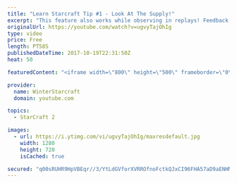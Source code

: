 ```yaml
---
title: "Learn Starcraft Tip #1 - Look At The Supply!"
excerpt: "This feature also works while observing in replays! Feedback and tip suggestions are appreciated :)"
originalUrl: https://youtube.com/watch?v=ugvyTajOhIg
type: video
price: Free
length: PT58S
publishedDateTime: 2017-10-19T22:31:50Z
heat: 50

featuredContent: "<iframe width=\"800\" height=\"500\" frameborder=\"0\" src=\"https://www.youtube.com/embed/ugvyTajOhIg\" allow=\"accelerometer; autoplay; encrypted-media; gyroscope; picture-in-picture\" allowfullscreen></iframe>"

provider:
  name: WinterStarcraft
  domain: youtube.com

topics:
  - StarCraft 2

images:
  - url: https://i.ytimg.com/vi/ugvyTajOhIg/maxresdefault.jpg
    width: 1280
    height: 720
    isCached: true

secured: "q00sRUHR9HpVBEqr//3/YtLdGVforXVRROfnoFctkQJxCI96FHA57aD9aENHMijlIgBq+TO7niwXGoQXbPSs0Vr11oMEzan9BrX++/lb1J7wSO8Wj56yA3CO+UKIkzJhT51ISIWoMsbyUkO4+CICvwmes1Iox7eSJNdItB3qQZ4HtmhZUHmbe25Wbh2FqT0rFITBQWuwxDfoRRHrOcTE+FMTWQnyrUF6oL9L/3WGFIj1vFIjBtNjjjihGzfJb8iutyNPWzkkEYjkY3l/8MrLRQpJC93blfLyCwRkSlLiD6wGko3smCJWzKL/HJqYtycV38dN3Nn86bhx0zavlKIbvtZJXlW2S9OrQ5akiMIBZKNsKXpFsbWyqHTA9kZDhOv4DDHe1nLcca8IxF75nTPJgNMAEUdjp5wlADwlMuz3oK4=;xz1cNAvOcXWj9SjXJG3PMA=="
---
```


